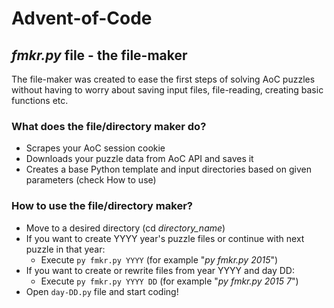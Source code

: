 # Advent-of-Code #

## _fmkr.py_ file - the file-maker
The file-maker was created to ease the first steps of solving AoC puzzles without having to worry about saving input files, file-reading, creating basic functions etc.
### What does the file/directory maker do?
* Scrapes your AoC session cookie
* Downloads your puzzle data from AoC API and saves it
* Creates a base Python template and input directories based on given parameters (check How to use)

### How to use the file/directory maker?
* Move to a desired directory (cd _directory\_name_)
* If you want to create YYYY year's puzzle files or continue with next puzzle in that year:
  * Execute `py fmkr.py YYYY` (for example "_py fmkr.py 2015_")
* If you want to create or rewrite files from year YYYY and day DD:
  * Execute `py fmkr.py YYYY DD` (for example "_py fmkr.py 2015 7_")
* Open `day-DD.py` file and start coding!
